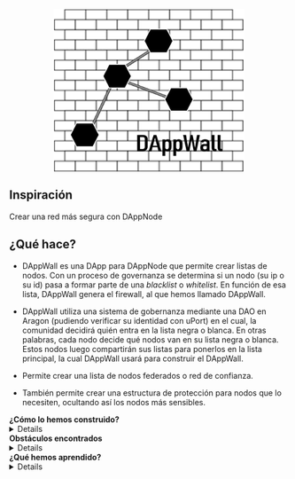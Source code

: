 <p align="center">
<img align="center" src="DAppWall.png" width="345" height="294">
</p>
<h2> Inspiración </h2>

<p>Crear una red más segura con DAppNode</p>

  <h2> ¿Qué hace? </h2>
  
<p>
  
* DAppWall es una DApp para DAppNode que permite crear listas de nodos. Con un proceso de governanza se determina si un nodo (su ip o su id) pasa a formar parte de una <i>blacklist</i> o <i>whitelist</i>. En función de esa lista, DAppWall genera el firewall, al que hemos llamado DAppWall. 

* DAppWall utiliza una sistema de gobernanza mediante una DAO en Aragon (pudiendo verificar su identidad con uPort) en el cual, la comunidad decidirá quién entra en la lista negra o blanca. En otras palabras, cada nodo decide qué nodos van en su lista negra o blanca. Estos nodos luego compartirán sus listas para ponerlos en la lista principal, la cual DAppWall usará para construir el DAppWall. 

* Permite crear una lista de nodos federados o red de confianza.

* También permite crear una estructura de protección para nodos que lo necesiten, ocultando así los nodos más sensibles.
</p>


<summary>
  <b> ¿Cómo lo hemos construido? </b>
</summary>
<details>
<p>
 Nuestro objetivo es construir el frontend con HTML5 y Bootstrap, aunque la idea será usar React en le futuro próximo. El backend con iptables (gobernado por un smartcontract).
</p>
</details>
<summary>
  <b> Obstáculos encontrados </b>
</summary>
<details>
<p>
Crear la DAO ha sido lo más complejo, escribir los contractos también a nos ha causado problemas debido a la complejidad de las reglas elejidas.
 </p>
</details>
<summary>
  <b> ¿Qué hemos aprendido? </b>
</summary>
<details>
<p>
Conectar Metamask (web3) a nuestro frontend.
Interactuar con smart contract desde Nodejs.
Cómo usar Aragon y crear una DApp para DAppnode con su SDK.
</p>
</details>
